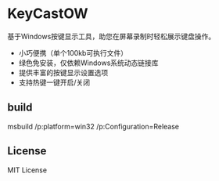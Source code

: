 # KeyCastOW
基于Windows按键显示工具，助您在屏幕录制时轻松展示键盘操作。

* 小巧便携（单个100kb可执行文件）
* 绿色免安装，仅依赖Windows系统动态链接库
* 提供丰富的按键显示设置选项
* 支持热键一键开启/关闭


## build

  msbuild /p:platform=win32 /p:Configuration=Release

## License

MIT License
